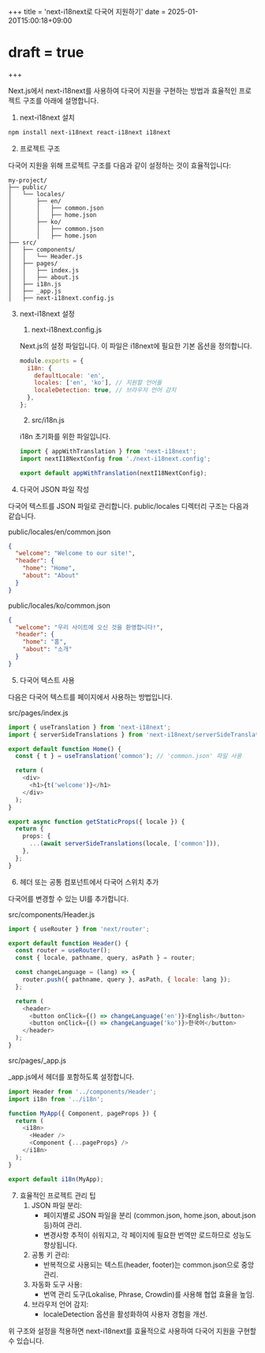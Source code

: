 +++
title = 'next-i18next로 다국어 지원하기'
date = 2025-01-20T15:00:18+09:00
# draft = true
+++


Next.js에서 next-i18next를 사용하여 다국어 지원을 구현하는 방법과 효율적인 프로젝트 구조를 아래에 설명합니다.

1. next-i18next 설치
```bash
npm install next-i18next react-i18next i18next
```

2. 프로젝트 구조

다국어 지원을 위해 프로젝트 구조를 다음과 같이 설정하는 것이 효율적입니다:
```
my-project/
├── public/
│   └── locales/
│       ├── en/
│       │   ├── common.json
│       │   ├── home.json
│       ├── ko/
│       │   ├── common.json
│       │   ├── home.json
├── src/
│   ├── components/
│   │   └── Header.js
│   ├── pages/
│   │   ├── index.js
│   │   ├── about.js
│   ├── i18n.js
│   ├── _app.js
│   ├── next-i18next.config.js
```

3. next-i18next 설정
    1) next-i18next.config.js

    Next.js의 설정 파일입니다. 이 파일은 i18next에 필요한 기본 옵션을 정의합니다.
    ```js
    module.exports = {
      i18n: {
        defaultLocale: 'en',
        locales: ['en', 'ko'], // 지원할 언어들
        localeDetection: true, // 브라우저 언어 감지
      },
    };
    ```

    2) src/i18n.js

    i18n 초기화를 위한 파일입니다.
    ```js
    import { appWithTranslation } from 'next-i18next';
    import nextI18NextConfig from './next-i18next.config';

    export default appWithTranslation(nextI18NextConfig);
    ```

4. 다국어 JSON 파일 작성

다국어 텍스트를 JSON 파일로 관리합니다. public/locales 디렉터리 구조는 다음과 같습니다.

public/locales/en/common.json
```json
{
  "welcome": "Welcome to our site!",
  "header": {
    "home": "Home",
    "about": "About"
  }
}
```

public/locales/ko/common.json
```json
{
  "welcome": "우리 사이트에 오신 것을 환영합니다!",
  "header": {
    "home": "홈",
    "about": "소개"
  }
}
```

5. 다국어 텍스트 사용

다음은 다국어 텍스트를 페이지에서 사용하는 방법입니다.

src/pages/index.js
```ts
import { useTranslation } from 'next-i18next';
import { serverSideTranslations } from 'next-i18next/serverSideTranslations';

export default function Home() {
  const { t } = useTranslation('common'); // 'common.json' 파일 사용

  return (
    <div>
      <h1>{t('welcome')}</h1>
    </div>
  );
}

export async function getStaticProps({ locale }) {
  return {
    props: {
      ...(await serverSideTranslations(locale, ['common'])),
    },
  };
}
```

6. 헤더 또는 공통 컴포넌트에서 다국어 스위치 추가

다국어를 변경할 수 있는 UI를 추가합니다.

src/components/Header.js
```js
import { useRouter } from 'next/router';

export default function Header() {
  const router = useRouter();
  const { locale, pathname, query, asPath } = router;

  const changeLanguage = (lang) => {
    router.push({ pathname, query }, asPath, { locale: lang });
  };

  return (
    <header>
      <button onClick={() => changeLanguage('en')}>English</button>
      <button onClick={() => changeLanguage('ko')}>한국어</button>
    </header>
  );
}
```

src/pages/_app.js

_app.js에서 헤더를 포함하도록 설정합니다.
```js
import Header from '../components/Header';
import i18n from '../i18n';

function MyApp({ Component, pageProps }) {
  return (
    <i18n>
      <Header />
      <Component {...pageProps} />
    </i18n>
  );
}

export default i18n(MyApp);
```

7. 효율적인 프로젝트 관리 팁
	1.	JSON 파일 분리:
	    - 페이지별로 JSON 파일을 분리 (common.json, home.json, about.json 등)하여 관리.
	    - 변경사항 추적이 쉬워지고, 각 페이지에 필요한 번역만 로드하므로 성능도 향상됩니다.
	2.	공통 키 관리:
	    - 반복적으로 사용되는 텍스트(header, footer)는 common.json으로 중앙 관리.
	3.	자동화 도구 사용:
	    - 번역 관리 도구(Lokalise, Phrase, Crowdin)를 사용해 협업 효율을 높임.
	4.	브라우저 언어 감지:
	    - localeDetection 옵션을 활성화하여 사용자 경험을 개선.

위 구조와 설정을 적용하면 next-i18next를 효율적으로 사용하여 다국어 지원을 구현할 수 있습니다.